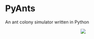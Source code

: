 # PyAnts
An ant colony simulator written in Python
<p align="center">
  <img src = 'https://i.imgur.com/QsJONn1.png' />
</p>
